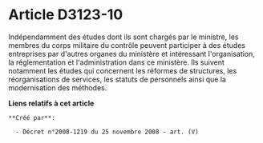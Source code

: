 # Article D3123-10

Indépendamment des études dont ils sont chargés par le ministre, les membres du corps militaire du contrôle peuvent
participer à des études entreprises par d'autres organes du ministère et intéressant l'organisation, la réglementation et
l'administration dans ce ministère. Ils suivent notamment les études qui concernent les réformes de structures, les
réorganisations de services, les statuts de personnels ainsi que la modernisation des méthodes.

**Liens relatifs à cet article**

	**Créé par**:

	  - Décret n°2008-1219 du 25 novembre 2008 - art. (V)
